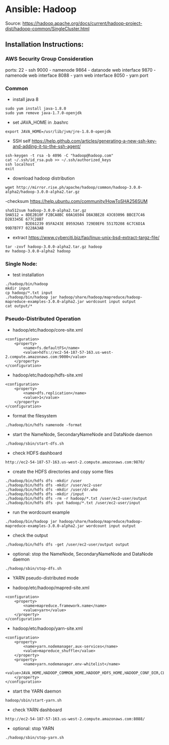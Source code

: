# Ansible: Hadoop
Source: https://hadoop.apache.org/docs/current/hadoop-project-dist/hadoop-common/SingleCluster.html

## Installation Instructions:

### AWS Security Group Consideration
ports:
22 - ssh
9000 - namenode
9864 - datanode web interface
9870 - namenode web interface
8088 - yarn web interface
8050 - yarn port

### Common
- install java 8
```
sudo yum install java-1.8.0
sudo yum remove java-1.7.0-openjdk
```

- set JAVA_HOME in .bashrc
```
export JAVA_HOME=/usr/lib/jvm/jre-1.8.0-openjdk
```

- SSH self
https://help.github.com/articles/generating-a-new-ssh-key-and-adding-it-to-the-ssh-agent/
```
ssh-keygen -t rsa -b 4096 -C "hadoop@hadoop.com"
cat ~/.ssh/id_rsa.pub >> ~/.ssh/authorized_keys
ssh localhost
exit
```

- download hadoop distribution
```
wget http://mirror.rise.ph/apache/hadoop/common/hadoop-3.0.0-alpha2/hadoop-3.0.0-alpha2.tar.gz
```

-checksum
https://help.ubuntu.com/community/HowToSHA256SUM
```
sha512sum hadoop-3.0.0-alpha2.tar.gz
SHA512 = 8DE2B10F F2BCA8BC 60A16504 D8A3BE28 43C03096 BBCE7C46 D283345E 677C28B7
         B2E61239 05FA243E 895926A5 729E0EF6 5517D208 6C7C6D1A 99D7B7F7 0228A3AB
```

- extract
https://www.cyberciti.biz/faq/linux-unix-bsd-extract-targz-file/
```
tar -zxvf hadoop-3.0.0-alpha2.tar.gz hadoop
mv hadoop-3.0.0-alpha2 hadoop
```


### Single Node:
- test installation
```
./hadoop/bin/hadoop
mkdir input
cp hadoop/*.txt input
./hadoop/bin/hadoop jar hadoop/share/hadoop/mapreduce/hadoop-mapreduce-examples-3.0.0-alpha2.jar wordcount input output
cat output/*
```

### Pseudo-Distributed Operation
- hadoop/etc/hadoop/core-site.xml
```
<configuration>
    <property>
        <name>fs.defaultFS</name>
        <value>hdfs://ec2-54-187-57-163.us-west-2.compute.amazonaws.com:9000</value>
    </property>
</configuration>
```

- hadoop/etc/hadoop/hdfs-site.xml
```
<configuration>
    <property>
        <name>dfs.replication</name>
        <value>1</value>
    </property>
</configuration>
```

- format the filesystem
```
./hadoop/bin/hdfs namenode -format
```

- start the NameNode, SecondaryNameNode and DataNode daemon
```
./hadoop/sbin/start-dfs.sh
```

- check HDFS dashboard
```
http://ec2-54-187-57-163.us-west-2.compute.amazonaws.com:9870/
```

- create the HDFS directories and copy some files
```
./hadoop/bin/hdfs dfs -mkdir /user
./hadoop/bin/hdfs dfs -mkdir /user/ec2-user
./hadoop/bin/hdfs dfs -mkdir /user/dr.who
./hadoop/bin/hdfs dfs -mkdir /input
./hadoop/bin/hdfs dfs -rm -r hadoop/*.txt /user/ec2-user/output
./hadoop/bin/hdfs dfs -put hadoop/*.txt /user/ec2-user/input
```

- run the wordcount example
```
./hadoop/bin/hadoop jar hadoop/share/hadoop/mapreduce/hadoop-mapreduce-examples-3.0.0-alpha2.jar wordcount input output
```

- check the output
```
./hadoop/bin/hdfs dfs -get /user/ec2-user/output output
```

- optional: stop the NameNode, SecondaryNameNode and DataNode daemon
```
./hadoop/sbin/stop-dfs.sh
```

- YARN pseudo-distributed mode

- hadoop/etc/hadoop/mapred-site.xml
```
<configuration>
    <property>
        <name>mapreduce.framework.name</name>
        <value>yarn</value>
    </property>
</configuration>
```

- hadoop/etc/hadoop/yarn-site.xml
```
<configuration>
    <property>
        <name>yarn.nodemanager.aux-services</name>
        <value>mapreduce_shuffle</value>
    </property>
    <property>
        <name>yarn.nodemanager.env-whitelist</name>
        <value>JAVA_HOME,HADOOP_COMMON_HOME,HADOOP_HDFS_HOME,HADOOP_CONF_DIR,CLASSPATH_PREPEND_DISTCACHE,HADOOP_YARN_HOME,HADOOP_MAPRED_HOME</value>
    </property>
</configuration>
```

- start the YARN daemon
```
hadoop/sbin/start-yarn.sh
```

- check YARN dashboard
```
http://ec2-54-187-57-163.us-west-2.compute.amazonaws.com:8088/
```

- optional: stop YARN
```
./hadoop/sbin/stop-yarn.sh
```